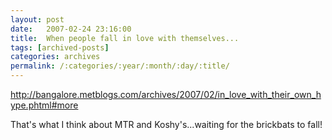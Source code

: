 ```yaml
---
layout: post
date:	2007-02-24 23:16:00
title:  When people fall in love with themselves...
tags: [archived-posts]
categories: archives
permalink: /:categories/:year/:month/:day/:title/
---
```

http://bangalore.metblogs.com/archives/2007/02/in_love_with_their_own_hype.phtml#more

That's what I think about MTR and Koshy's...waiting for the brickbats to fall!
